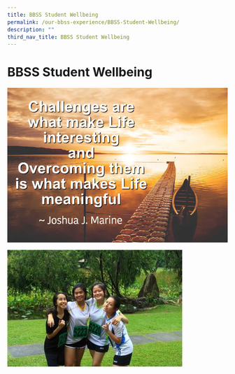 ```yaml
---
title: BBSS Student Wellbeing
permalink: /our-bbss-experience/BBSS-Student-Wellbeing/
description: ""
third_nav_title: BBSS Student Wellbeing
---
```

# BBSS Student Wellbeing

![](/images/Our%20BBSS%20Experience/BBSS%20Student%20Wellbeing/quote_final2.jpg)

![](/images/Our%20BBSS%20Experience/BBSS%20Student%20Wellbeing/Students.jpg)